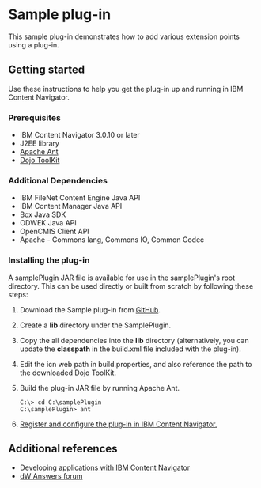 # Sample plug-in

This sample plug-in demonstrates how to add various extension points using a plug-in.

## Getting started

Use these instructions to help you get the plug-in up and running in IBM Content Navigator.

### Prerequisites

* IBM Content Navigator 3.0.10 or later
* J2EE library
* [Apache Ant](http://ant.apache.org/)
* [Dojo ToolKit](https://dojotoolkit.org/download/)

### Additional Dependencies

* IBM FileNet Content Engine Java API
* IBM Content Manager Java API
* Box Java SDK
* ODWEK Java API
* OpenCMIS Client API
* Apache - Commons lang, Commons IO, Common Codec

### Installing the plug-in
A samplePlugin JAR file is available for use in the samplePlugin's root directory. This can be used directly or built from scratch by following these steps:

1. Download the Sample plug-in from [GitHub](https://github.com/ibm-ecm/ibm-content-navigator-samples/tree/master/samplePlugin).
2. Create a **lib** directory under the SamplePlugin.
3. Copy the all dependencies into the **lib** directory (alternatively, you can update the **classpath** in the build.xml file included with the plug-in).
4. Edit the icn web path in build.properties, and also reference the path to the downloaded Dojo ToolKit.
5. Build the plug-in JAR file by running Apache Ant.

    ```
    C:\> cd C:\samplePlugin
    C:\samplePlugin> ant
    ```
6. [Register and configure the plug-in in IBM Content Navigator.](http://www.ibm.com/support/knowledgecenter/SSEUEX_3.0.7/com.ibm.installingeuc.doc/eucco012.htm)

## Additional references

* [Developing applications with IBM Content Navigator](https://www.ibm.com/support/knowledgecenter/SSEUEX_3.0.7/com.ibm.developingeuc.doc/eucdi000.html)
* [dW Answers forum](https://developer.ibm.com/answers/topics/icn/)
